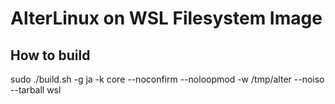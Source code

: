 # AlterLinux on WSL Filesystem Image
## How to build
sudo ./build.sh -g ja -k core --noconfirm --noloopmod -w /tmp/alter --noiso --tarball wsl

